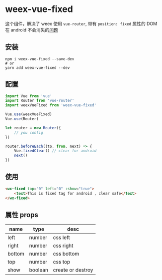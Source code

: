 # weex-vue-fixed

这个组件，解决了 weex 使用 `vue-router`, 带有 `position: fixed` 属性的 DOM 
在 android 不会消失的[问题](https://github.com/alibaba/weex/issues/2310)

## 安装

```
npm i weex-vue-fixed --save-dev
# or
yarn add weex-vue-fixed --dev
```

## 配置

```js
import Vue from 'vue'
import Router from 'vue-router'
import weexVueFixed from 'weex-vue-fixed'

Vue.use(weexVueFixed)
Vue.use(Router)

let router = new Router({
    // you config
})

router.beforeEach((to, from, next) => {
    Vue.fixedClear() // clear for android
    next()
})
```

## 使用

```html
<wx-fixed top="0" left="0" :show="true">
    <text>This is fixed tag for android , clear safe</text>
</wx-fixed>
```

## 属性 props

| name   | type    |  desc      |
|--------|---------|------------|
| left   | number  | css left   |
| right  | number  | css right  |
| bottom | number  | css bottom |
| top    | number  | css top    |
| show   | boolean | create or destroy |
